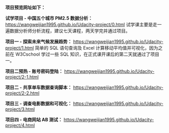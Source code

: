 **项目预览网址如下：**

**试学项目 - 中国五个城市 PM2.5 数据分析：** https://wangweijian1995.github.io/Udacity-project/0.html
试学课主要是走一遍数据分析师分析流程，建议七天课程，两天学完并通过项目。

**项目一 - 探索未来气候发展趋势：** https://wangweijian1995.github.io/Udacity-project/1.html
简单的 SQL 语句查询及 Excel 计算移动平均值并可视化，因为之前在 W3Cschool 学过一些 SQL 知识，在正式课开课后的第二天就通过了项目一。 

**项目二预热 - 账号密码登陆：** https://wangweijian1995.github.io/Udacity-project/2-1.html

**项目二 - 共享单车数据查询脚本：** https://wangweijian1995.github.io/Udacity-project/2-2.html

**项目三 - 调查电影数据和可视化：** https://wangweijian1995.github.io/Udacity-project/3.html

**项目四 - 电商网站 AB 测试：** https://wangweijian1995.github.io/Udacity-project/4.html
